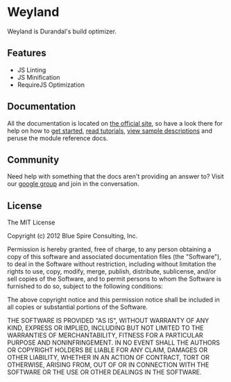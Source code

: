 # Weyland

Weyland is Durandal's build optimizer.

## Features

* JS Linting
* JS Minification
* RequireJS Optimization

## Documentation

All the documentation is located on [the official site](http://durandaljs.com/), so have a look there for help on how to [get started](http://durandaljs.com/pages/get-started/), [read tutorials](http://durandaljs.com/pages/docs/), [view sample descriptions](http://durandaljs.com/documentation/Understanding-the-Samples/) and peruse the module reference docs.

## Community

Need help with something that the docs aren't providing an answer to? 
Visit our [google group](https://groups.google.com/forum/?fromgroups#!forum/durandaljs) and join in the conversation.

## License

The MIT License

Copyright (c) 2012 Blue Spire Consulting, Inc.

Permission is hereby granted, free of charge, to any person obtaining a copy
of this software and associated documentation files (the "Software"), to deal
in the Software without restriction, including without limitation the rights
to use, copy, modify, merge, publish, distribute, sublicense, and/or sell
copies of the Software, and to permit persons to whom the Software is
furnished to do so, subject to the following conditions:

The above copyright notice and this permission notice shall be included in
all copies or substantial portions of the Software.

THE SOFTWARE IS PROVIDED "AS IS", WITHOUT WARRANTY OF ANY KIND, EXPRESS OR
IMPLIED, INCLUDING BUT NOT LIMITED TO THE WARRANTIES OF MERCHANTABILITY,
FITNESS FOR A PARTICULAR PURPOSE AND NONINFRINGEMENT. IN NO EVENT SHALL THE
AUTHORS OR COPYRIGHT HOLDERS BE LIABLE FOR ANY CLAIM, DAMAGES OR OTHER
LIABILITY, WHETHER IN AN ACTION OF CONTRACT, TORT OR OTHERWISE, ARISING FROM,
OUT OF OR IN CONNECTION WITH THE SOFTWARE OR THE USE OR OTHER DEALINGS IN
THE SOFTWARE.
